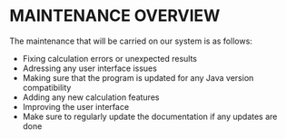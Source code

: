 # MAINTENANCE OVERVIEW

The maintenance that will be carried on our system is as follows:

- Fixing calculation errors or unexpected results 
- Adressing any user interface issues
- Making sure that the program is updated for any Java version compatibility
- Adding any new calculation features
- Improving the user interface
- Make sure to regularly update the documentation if any updates are done
  
